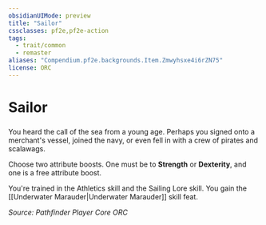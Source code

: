 ```yaml
---
obsidianUIMode: preview
title: "Sailor"
cssclasses: pf2e,pf2e-action
tags:
  - trait/common
  - remaster
aliases: "Compendium.pf2e.backgrounds.Item.Zmwyhsxe4i6rZN75"
license: ORC
---
```

# Sailor

### 






You heard the call of the sea from a young age. Perhaps you signed onto a merchant's vessel, joined the navy, or even fell in with a crew of pirates and scalawags.

Choose two attribute boosts. One must be to **Strength** or **Dexterity**, and one is a free attribute boost.

You're trained in the Athletics skill and the Sailing Lore skill. You gain the [[Underwater Marauder|Underwater Marauder]] skill feat.

*Source: Pathfinder Player Core*
*ORC*